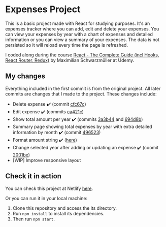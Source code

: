 # Expenses Project

This is a basic project made with React for studying purposes. It's an expenses tracker where you can add, edit and delete your expenses. You can view your expenses by year with a chart of expenses and detailed information or you can view a summary of your expenses. The data is not persisted so it will reload every time the page is refreshed.

I coded along during the course [React - The Complete Guide (incl Hooks, React Router, Redux)](https://www.udemy.com/course/react-the-complete-guide-incl-redux/#instructor-2) by Maximilian Schwarzmüller at Udemy.

## My changes

Everything included in the first commit is from the original project. All later commits are changes that I made to the project. These changes include:

- Delete expense :heavy_check_mark: (commit [cfc67c](https://github.com/bc-nogueira/expenses-project-academind/commit/cfc67c0f4cd133f9803e064476ea2a7ef28738aa))
- Edit expense :heavy_check_mark: (commits [ca421c](https://github.com/bc-nogueira/expenses-project-academind/commit/ca421c336f17ff580f2145995001924e00c59248))
- Show total amount per year :heavy_check_mark: (commits [3a3b44](https://github.com/bc-nogueira/expenses-project-academind/commit/3a3b44b21384efa0db7e2f272a749b142bf1e046) and [694d8b](https://github.com/bc-nogueira/expenses-project-academind/commit/694d8bbb1ed027779a6743a34f67a208f0f35b16))
- Summary page showing total expenses by year with extra detailed information by month :heavy_check_mark: (commit [496523](https://github.com/bc-nogueira/expenses-project-academind/commit/4965237f7bebb8d6fe6a6a5775102daffe737db1))
- Format amount string :heavy_check_mark: ([here](https://github.com/bc-nogueira/expenses-project-academind/commit/cf594a1aa70701ee6c4f0364b81571681cd36369))
- Change selected year after adding or updating an expense :heavy_check_mark: (coomit [2001be](https://github.com/bc-nogueira/expenses-project-academind/commit/2001be3d68955fc8eeeec6ec8c6bab8c1011cf42))
- [WIP] Improve responsive layout

## Check it in action

You can check this project at Netlify [here](https://expenses-bc-nogueira.netlify.app/).

Or you can run it in your local machine:

1.  Clone this repository and access the its directory.
2.  Run `npm install` to install its dependencies.
3.  Then run `npm start`.
